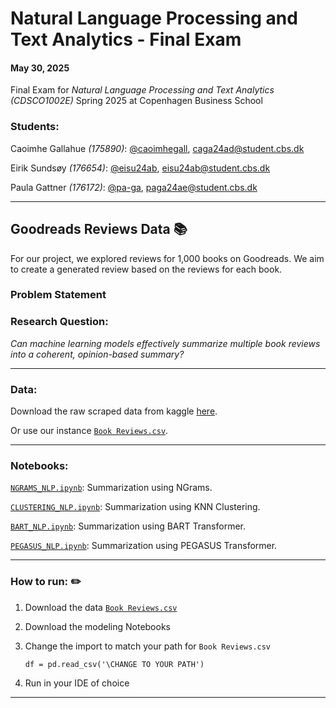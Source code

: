 # Natural Language Processing and Text Analytics - Final Exam

#### May 30, 2025

Final Exam for _Natural Language Processing and Text Analytics (CDSCO1002E)_ Spring 2025 at Copenhagen Business School

### Students:

Caoimhe Gallahue _(175890)_: [@caoimhegall](https://www.github.com/caoimhegall), caga24ad@student.cbs.dk

Eirik Sundsøy _(176654)_: [@eisu24ab](https://www.github.com/eisu24ab), eisu24ab@student.cbs.dk

Paula Gattner _(176172)_: [@pa-ga](https://www.github.com/pa-ga), paga24ae@student.cbs.dk

______________________________________________________________________________________________

## Goodreads Reviews Data :books:
For our project, we explored reviews for 1,000 books on Goodreads. We aim to create a generated review based on the reviews for each book.

### Problem Statement

### Research Question:
_Can machine learning models effectively summarize multiple book reviews into a coherent, opinion-based summary?_

______________________________________________________________________________________________
### Data:
Download the raw scraped data from kaggle [here](https://www.kaggle.com/datasets/beridzeg45/book-reviews/data). 

Or use our instance [`Book Reviews.csv`](https://github.com/caoimhegall/CBS-NLP-Final/blob/main/data/Book%20Reviews.csv.zip).

______________________________________________________________________________________________
### Notebooks:
[`NGRAMS_NLP.ipynb`](https://github.com/caoimhegall/CBS-NLP-Final/blob/main/src/NGRAMS_NLP.ipynb): Summarization using NGrams. 

[`CLUSTERING_NLP.ipynb`](https://github.com/caoimhegall/CBS-NLP-Final/blob/main/src/CLUSTERING_NLP.ipynb): Summarization using KNN Clustering.

[`BART_NLP.ipynb`](https://github.com/caoimhegall/CBS-NLP-Final/blob/main/src/BART_NLP.ipynb): Summarization using BART Transformer.

[`PEGASUS_NLP.ipynb`](https://github.com/caoimhegall/CBS-NLP-Final/blob/main/src/PEGASUS_NLP.ipynb): Summarization using PEGASUS Transformer.

______________________________________________________________________________________________
### How to run: :pencil2:
1. Download the data [`Book Reviews.csv`](https://github.com/caoimhegall/CBS-NLP-Final/blob/main/data/Book%20Reviews.csv.zip)
2. Download the modeling Notebooks
3. Change the import to match your path for `Book Reviews.csv`

   ```df = pd.read_csv('\CHANGE TO YOUR PATH')```
5. Run in your IDE of choice

______________________________________________________________________________________________
